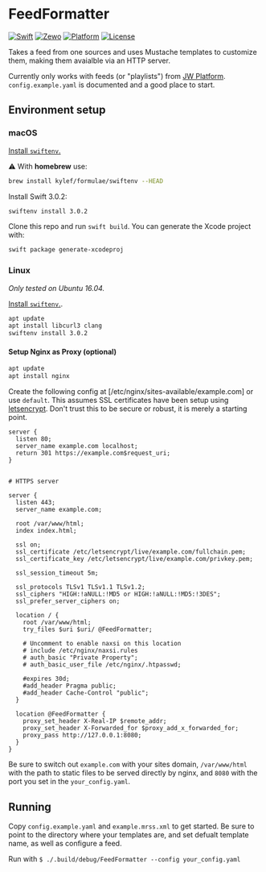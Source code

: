 # FeedFormatter

[![Swift][swift-badge]][swift-url]
[![Zewo][zewo-badge]][zewo-url]
[![Platform][platform-badge]][platform-url]
[![License][mit-badge]][mit-url]

Takes a feed from one sources and uses Mustache templates to customize them, making them avaialble via an HTTP server.

Currently only works with feeds (or "playlists") from [JW Platform](https://developer.jwplayer.com/jw-platform/). `config.example.yaml` is documented and a good place to start.


## Environment setup ##

### macOS ###

[Install `swiftenv`.](https://swiftenv.fuller.li/en/latest/installation.html#via-a-git-clone)

⚠️ With **homebrew** use:

```bash
brew install kylef/formulae/swiftenv --HEAD
```

Install Swift 3.0.2:

```bash
swiftenv install 3.0.2
```

Clone this repo and run `swift build`. You can generate the Xcode project with:

```bash
swift package generate-xcodeproj
```


### Linux ###

_Only tested on Ubuntu 16.04._

[Install `swiftenv`.](https://swiftenv.fuller.li/en/latest/installation.html#via-a-git-clone).

```bash
apt update
apt install libcurl3 clang
swiftenv install 3.0.2
```


#### Setup Nginx as Proxy (optional) ####

```bash
apt update
apt install nginx
```

Create the following config at [/etc/nginx/sites-available/example.com] or use `default`. This assumes SSL certificates have been setup using [letsencrypt](https://letsencrypt.org). Don't trust this to be secure or robust, it is merely a starting point.

```nginx
server {
  listen 80;
  server_name example.com localhost;
  return 301 https://example.com$request_uri;
}


# HTTPS server

server {
  listen 443;
  server_name example.com;

  root /var/www/html;
  index index.html;

  ssl on;
  ssl_certificate /etc/letsencrypt/live/example.com/fullchain.pem;
  ssl_certificate_key /etc/letsencrypt/live/example.com/privkey.pem;

  ssl_session_timeout 5m;

  ssl_protocols TLSv1 TLSv1.1 TLSv1.2;
  ssl_ciphers "HIGH:!aNULL:!MD5 or HIGH:!aNULL:!MD5:!3DES";
  ssl_prefer_server_ciphers on;

  location / {
    root /var/www/html;
    try_files $uri $uri/ @FeedFormatter;

    # Uncomment to enable naxsi on this location
    # include /etc/nginx/naxsi.rules
    # auth_basic "Private Property";
    # auth_basic_user_file /etc/nginx/.htpasswd;

    #expires 30d;
    #add_header Pragma public;
    #add_header Cache-Control "public";
  }

  location @FeedFormatter {
    proxy_set_header X-Real-IP $remote_addr;
    proxy_set_header X-Forwarded_for $proxy_add_x_forwarded_for;
    proxy_pass http://127.0.0.1:8080;
  }
}
```

Be sure to switch out `example.com` with your sites domain, `/var/www/html` with the path to static files to be served directly by nginx, and `8080` with the port you set in the `your_config.yaml`.


## Running ##

Copy `config.example.yaml` and `example.mrss.xml` to get started. Be sure to point to the directory where your templates are, and set defualt template name, as well as configure a feed.

Run with `$ ./.build/debug/FeedFormatter --config your_config.yaml`


[swift-badge]: https://img.shields.io/badge/Swift-3.0-orange.svg?style=flat
[swift-url]: https://swift.org
[zewo-badge]: https://img.shields.io/badge/Zewo-0.14-FF7565.svg?style=flat
[zewo-url]: http://zewo.io
[platform-badge]: https://img.shields.io/badge/Platforms-OS%20X%20--%20Linux-lightgray.svg?style=flat
[platform-url]: https://swift.org
[mit-badge]: https://img.shields.io/badge/License-MIT-blue.svg?style=flat
[mit-url]: https://tldrlegal.com/license/mit-license
